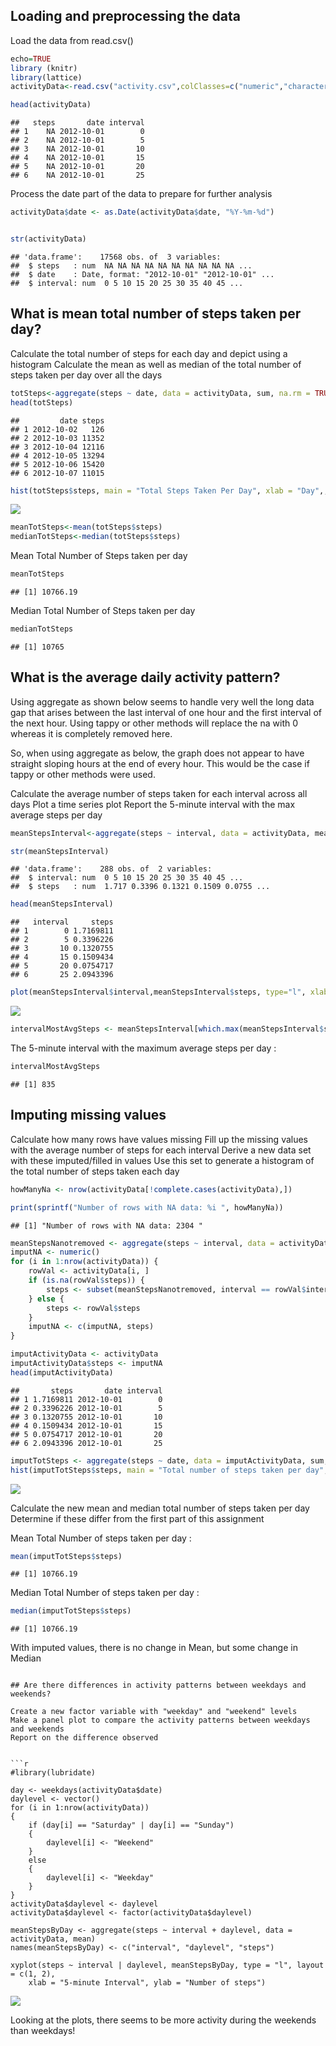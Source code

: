 


## Loading and preprocessing the data

Load the data from read.csv()



```r
echo=TRUE
library (knitr)
library(lattice)
activityData<-read.csv("activity.csv",colClasses=c("numeric","character","numeric"))

head(activityData)
```

```
##   steps       date interval
## 1    NA 2012-10-01        0
## 2    NA 2012-10-01        5
## 3    NA 2012-10-01       10
## 4    NA 2012-10-01       15
## 5    NA 2012-10-01       20
## 6    NA 2012-10-01       25
```
Process the date part of the data to prepare for further analysis

```r
activityData$date <- as.Date(activityData$date, "%Y-%m-%d")


str(activityData)
```

```
## 'data.frame':	17568 obs. of  3 variables:
##  $ steps   : num  NA NA NA NA NA NA NA NA NA NA ...
##  $ date    : Date, format: "2012-10-01" "2012-10-01" ...
##  $ interval: num  0 5 10 15 20 25 30 35 40 45 ...
```

## What is mean total number of steps taken per day?

Calculate the total number of steps for each day and depict using a histogram
Calculate the mean as well as median of the total number of steps taken per day over all the days

```r
totSteps<-aggregate(steps ~ date, data = activityData, sum, na.rm = TRUE)
head(totSteps)
```

```
##         date steps
## 1 2012-10-02   126
## 2 2012-10-03 11352
## 3 2012-10-04 12116
## 4 2012-10-05 13294
## 5 2012-10-06 15420
## 6 2012-10-07 11015
```

```r
hist(totSteps$steps, main = "Total Steps Taken Per Day", xlab = "Day",, col = "yellow")
```

![](PA1_template_files/figure-html/unnamed-chunk-3-1.png) 

```r
meanTotSteps<-mean(totSteps$steps)
medianTotSteps<-median(totSteps$steps)
```


Mean Total Number of Steps taken per day

```r
meanTotSteps
```

```
## [1] 10766.19
```
Median Total Number of Steps taken per day

```r
medianTotSteps   
```

```
## [1] 10765
```



## What is the average daily activity pattern?

Using aggregate as shown below seems to handle very well the long data gap that arises between the last interval of one hour and the first interval of the next hour.
Using tappy or other methods will replace the na with 0 whereas it is completely removed here.  

So, when using aggregate as below, the graph does not appear to have straight sloping hours at the end of every hour. This would be the case if tappy or other methods were used.

Calculate the average number of steps taken for each interval across all days
Plot a time series plot
Report the 5-minute interval with the max average steps per day


```r
meanStepsInterval<-aggregate(steps ~ interval, data = activityData, mean, na.rm = TRUE)

str(meanStepsInterval)
```

```
## 'data.frame':	288 obs. of  2 variables:
##  $ interval: num  0 5 10 15 20 25 30 35 40 45 ...
##  $ steps   : num  1.717 0.3396 0.1321 0.1509 0.0755 ...
```

```r
head(meanStepsInterval)
```

```
##   interval     steps
## 1        0 1.7169811
## 2        5 0.3396226
## 3       10 0.1320755
## 4       15 0.1509434
## 5       20 0.0754717
## 6       25 2.0943396
```

```r
plot(meanStepsInterval$interval,meanStepsInterval$steps, type="l", xlab="5-minute Interval", ylab="Average Number of Steps",main="Average Number of Steps by Interval")
```

![](PA1_template_files/figure-html/unnamed-chunk-6-1.png) 

```r
intervalMostAvgSteps <- meanStepsInterval[which.max(meanStepsInterval$steps),1]
```
The 5-minute interval with the maximum average steps per day :

```r
intervalMostAvgSteps
```

```
## [1] 835
```


## Imputing missing values

Calculate how many rows have values missing
Fill up the missing values with the average number of steps for each interval
Derive a new data set with these imputed/filled in values
Use this set to generate a histogram of the total number of steps taken each day

```r
howManyNa <- nrow(activityData[!complete.cases(activityData),])

print(sprintf("Number of rows with NA data: %i ", howManyNa))
```

```
## [1] "Number of rows with NA data: 2304 "
```

```r
meanStepsNanotremoved <- aggregate(steps ~ interval, data = activityData, FUN = mean)
imputNA <- numeric()
for (i in 1:nrow(activityData)) {
    rowVal <- activityData[i, ]
    if (is.na(rowVal$steps)) {
        steps <- subset(meanStepsNanotremoved, interval == rowVal$interval)$steps
    } else {
        steps <- rowVal$steps
    }
    imputNA <- c(imputNA, steps)
}

imputActivityData <- activityData
imputActivityData$steps <- imputNA
head(imputActivityData)
```

```
##       steps       date interval
## 1 1.7169811 2012-10-01        0
## 2 0.3396226 2012-10-01        5
## 3 0.1320755 2012-10-01       10
## 4 0.1509434 2012-10-01       15
## 5 0.0754717 2012-10-01       20
## 6 2.0943396 2012-10-01       25
```

```r
imputTotSteps <- aggregate(steps ~ date, data = imputActivityData, sum, na.rm = TRUE)
hist(imputTotSteps$steps, main = "Total number of steps taken per day", xlab = "Day", col = "green")
```

![](PA1_template_files/figure-html/unnamed-chunk-8-1.png) 

Calculate the new mean and median total number of steps taken per day
Determine if these differ from the first part of this assignment

Mean Total Number of steps taken per day : 


```r
mean(imputTotSteps$steps)
```

```
## [1] 10766.19
```

Median Total Number of steps taken per day : 

```r
median(imputTotSteps$steps)
```

```
## [1] 10766.19
```
With imputed values, there is no change in Mean, but some change in Median

```

## Are there differences in activity patterns between weekdays and weekends?

Create a new factor variable with "weekday" and "weekend" levels
Make a panel plot to compare the activity patterns between weekdays and weekends
Report on the difference observed


```r
#library(lubridate)

day <- weekdays(activityData$date)
daylevel <- vector()
for (i in 1:nrow(activityData)) 
{
    if (day[i] == "Saturday" | day[i] == "Sunday") 
    {
        daylevel[i] <- "Weekend"
    } 
    else 
    {
        daylevel[i] <- "Weekday"
    }
}
activityData$daylevel <- daylevel
activityData$daylevel <- factor(activityData$daylevel)

meanStepsByDay <- aggregate(steps ~ interval + daylevel, data = activityData, mean)
names(meanStepsByDay) <- c("interval", "daylevel", "steps")

xyplot(steps ~ interval | daylevel, meanStepsByDay, type = "l", layout = c(1, 2), 
    xlab = "5-minute Interval", ylab = "Number of steps")
```

![](PA1_template_files/figure-html/unnamed-chunk-11-1.png) 

Looking at the plots, there seems to be more activity during the weekends than weekdays!
